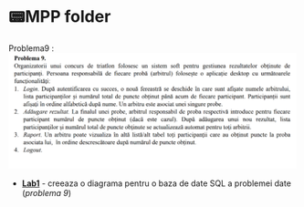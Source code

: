 # 📟MPP folder

Problema9 :
![alt text](Problema9.png)

   - **[Lab1](Lab1)** - creeaza o diagrama pentru o baza de date SQL a problemei date (*problema 9*)
